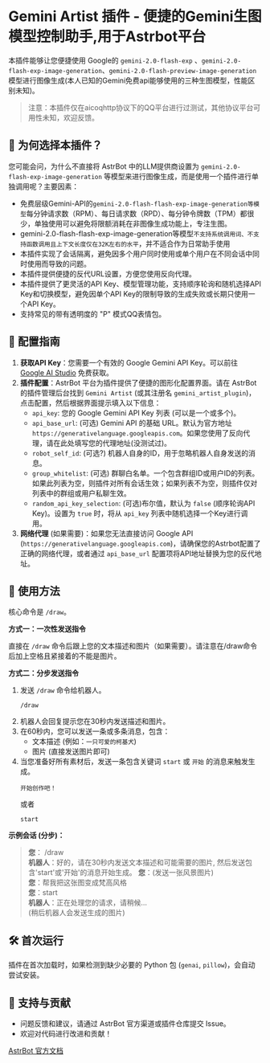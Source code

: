 # Gemini Artist 插件 - 便捷的Gemini生图模型控制助手,用于Astrbot平台

本插件能够让您便捷使用 Google的 `gemini-2.0-flash-exp` 、`gemini-2.0-flash-exp-image-generation`、`gemini-2.0-flash-preview-image-generation`模型进行图像生成(本人已知的Gemini免费api能够使用的三种生图模型，性能区别未知)。

>注意：本插件仅在aicoqhttp协议下的QQ平台进行过测试，其他协议平台可用性未知，欢迎反馈。

## 🤔 为何选择本插件？

您可能会问，为什么不直接将 AstrBot 中的LLM提供商设置为 `gemini-2.0-flash-exp-image-generation` 等模型来进行图像生成，而是使用一个插件进行单独调用呢？主要因素：

*   免费层级Gemini-API的`gemini-2.0-flash-flash-exp-image-generation等模型`每分钟请求数（RPM）、每日请求数（RPD）、每分钟令牌数（TPM）都很少，单独使用可以避免将限额消耗在非图像生成功能上，专注生图。
*   gemini-2.0-flash-flash-exp-image-generation等模型`不支持系统调用词、不支持函数调用且上下文长度仅在32K左右的水平`，并不适合作为日常助手使用
*   本插件实现了会话隔离，避免因多个用户同时使用或单个用户在不同会话中同时使用而导致的问题。
*   本插件提供便捷的反代URL设置，方便您使用反向代理。
*   本插件提供了更灵活的API Key、模型管理功能，支持顺序轮询和随机选择API Key和切换模型，避免因单个API Key的限制导致的生成失败或长期只使用一个API Key。
*   支持常见的带有透明度的 "P" 模式QQ表情包。


## 🔑 配置指南

1.  **获取API Key**：您需要一个有效的 Google Gemini API Key。可以前往 [Google AI Studio](https://aistudio.google.com/apikey) 免费获取。
2.  **插件配置**：AstrBot 平台为插件提供了便捷的图形化配置界面。请在 AstrBot 的插件管理后台找到 `Gemini Artist` (或其注册名 `gemini_artist_plugin`)，点击配置，然后根据界面提示填入以下信息：
    *   `api_key`: 您的 Google Gemini API Key 列表 (可以是一个或多个)。
    *   `api_base_url`: (可选) Gemini API 的基础 URL。默认为官方地址 `https://generativelanguage.googleapis.com`。如果您使用了反向代理，请在此处填写您的代理地址(没测试过)。
    *   `robot_self_id`: (可选?) 机器人自身的ID，用于忽略机器人自身发送的消息。
    *   `group_whitelist`: (可选) 群聊白名单。一个包含群组ID或用户ID的列表。如果此列表为空，则插件对所有会话生效；如果列表不为空，则插件仅对列表中的群组或用户私聊生效。
    *   `random_api_key_selection`: (可选)布尔值，默认为 `false` (顺序轮询API Key)。设置为 `true` 时，将从 `api_key` 列表中随机选择一个Key进行调用。
3.  **网络代理** (如果需要)：如果您无法直接访问 Google API (`https://generativelanguage.googleapis.com`)，请确保您的Astrbot配置了正确的网络代理，或者通过 `api_base_url` 配置项将API地址替换为您的反代地址。

## 🚀 使用方法

核心命令是 `/draw`。

**方式一：一次性发送指令**

直接在 `/draw` 命令后跟上您的文本描述和图片（如果需要）。请注意在/draw命令后加上空格且紧接着的不能是图片。


**方式二：分步发送指令**

1.  发送 `/draw` 命令给机器人。
    ```
    /draw
    ```
2.  机器人会回复提示您在30秒内发送描述和图片。
3.  在60秒内，您可以发送一条或多条消息，包含：
    *   文本描述 (例如：`一只可爱的柯基犬`)
    *   图片 (直接发送图片即可)
4.  当您准备好所有素材后，发送一条包含关键词 `start` 或 `开始` 的消息来触发生成。
    ```
    开始创作吧！
    ```
    或者
    ```
    start
    ```

**示例会话 (分步)：**

> **您**： /draw  
> **机器人**：好的，请在30秒内发送文本描述和可能需要的图片, 然后发送包含'start'或'开始'的消息开始生成。 
> **您**：(发送一张风景图片)  
> **您**：帮我把这张图变成梵高风格  
> **您**：start  
> **机器人**：正在处理您的请求，请稍候...  
> (稍后机器人会发送生成的图片)  


## 🛠️ 首次运行

插件在首次加载时，如果检测到缺少必要的 Python 包 (`genai`, `pillow`)，会自动尝试安装。

## 🤝 支持与贡献

*   问题反馈和建议，请通过 AstrBot 官方渠道或插件仓库提交 Issue。
*   欢迎对代码进行改进和贡献！


[AstrBot 官方文档](https://astrbot.app)
